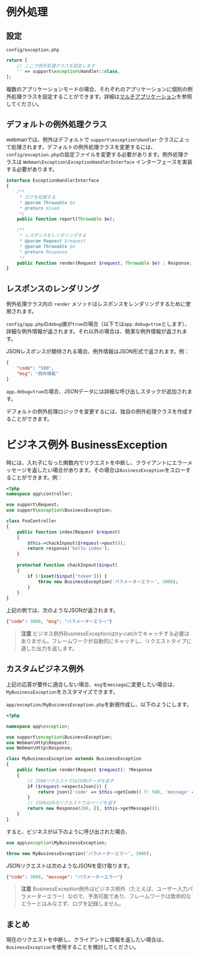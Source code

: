 # 例外処理

## 設定
`config/exception.php`
```php
return [
    // ここで例外処理クラスを設定します
    '' => support\exception\Handler::class,
];
```
複数のアプリケーションモードの場合、それぞれのアプリケーションに個別の例外処理クラスを設定することができます。詳細は[マルチアプリケーション](multiapp.md)を参照してください。

## デフォルトの例外処理クラス
webmanでは、例外はデフォルトで `support\exception\Handler` クラスによって処理されます。デフォルトの例外処理クラスを変更するには、`config/exception.php`の設定ファイルを変更する必要があります。例外処理クラスは `Webman\Exception\ExceptionHandlerInterface` インターフェースを実装する必要があります。

```php
interface ExceptionHandlerInterface
{
    /**
     * ログを記録する
     * @param Throwable $e
     * @return mixed
     */
    public function report(Throwable $e);

    /**
     * レスポンスをレンダリングする
     * @param Request $request
     * @param Throwable $e
     * @return Response
     */
    public function render(Request $request, Throwable $e) : Response;
}
```

## レスポンスのレンダリング
例外処理クラス内の `render` メソッドはレスポンスをレンダリングするために使用されます。

`config/app.php`の`debug`値が`true`の場合（以下では`app.debug=true`とします）、詳細な例外情報が返されます。それ以外の場合は、簡潔な例外情報が返されます。

JSONレスポンスが期待される場合、例外情報はJSON形式で返されます。例：
```json
{
    "code": "500",
    "msg": "例外情報"
}
```
`app.debug=true`の場合、JSONデータには詳細な呼び出しスタックが追加されます。

デフォルトの例外処理ロジックを変更するには、独自の例外処理クラスを作成することができます。

# ビジネス例外 BusinessException
時には、入れ子になった関数内でリクエストを中断し、クライアントにエラーメッセージを返したい場合があります。その場合は`BusinessException`をスローすることができます。例：

```php
<?php
namespace app\controller;

use support\Request;
use support\exception\BusinessException;

class FooController
{
    public function index(Request $request)
    {
        $this->chackInpout($request->post());
        return response('hello index');
    }
    
    protected function chackInpout($input)
    {
        if (!isset($input['token'])) {
            throw new BusinessException('パラメーターエラー', 3000);
        }
    }
}
```
上記の例では、次のようなJSONが返されます。
```json
{"code": 3000, "msg": "パラメーターエラー"}
```

> **注意**
> ビジネス例外BusinessExceptionはtry-catchでキャッチする必要はありません。フレームワークが自動的にキャッチし、リクエストタイプに適した出力を返します。

## カスタムビジネス例外

上記の応答が要件に適合しない場合、`msg`を`message`に変更したい場合は、`MyBusinessException`をカスタマイズできます。

`app/exception/MyBusinessException.php`を新規作成し、以下のようにします。
```php
<?php

namespace app\exception;

use support\exception\BusinessException;
use Webman\Http\Request;
use Webman\Http\Response;

class MyBusinessException extends BusinessException
{
    public function render(Request $request): ?Response
    {
        // JSONリクエストではJSONデータを返す
        if ($request->expectsJson()) {
            return json(['code' => $this->getCode() ?: 500, 'message' => $this->getMessage()]);
        }
        // JSON以外のリクエストではページを返す
        return new Response(200, [], $this->getMessage());
    }
}
```
すると、ビジネスが以下のように呼び出された場合、
```php
use app\exception\MyBusinessException;

throw new MyBusinessException('パラメーターエラー', 3000);
```
JSONリクエストは次のようなJSONを受け取ります。
```json
{"code": 3000, "message": "パラメーターエラー"}
```

> **注意**
> BusinessException例外はビジネス例外（たとえば、ユーザー入力パラメーターエラー）なので、予測可能であり、フレームワークは致命的なエラーとはみなさず、ログを記録しません。

## まとめ
現在のリクエストを中断し、クライアントに情報を返したい場合は、`BusinessException`を使用することを検討してください。

